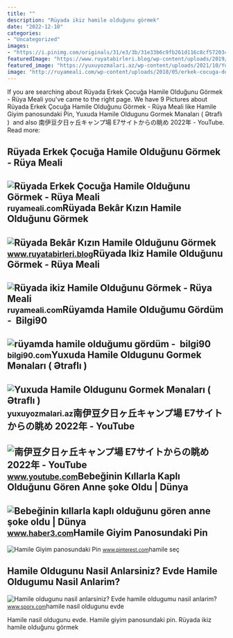 ```yaml
---
title: ""
description: "Rüyada ikiz hamile olduğunu görmek"
date: "2022-12-10"
categories:
- "Uncategorized"
images:
- "https://i.pinimg.com/originals/31/e3/3b/31e33b6c9fb261d116c8cf57203436df.jpg"
featuredImage: "https://www.ruyatabirleri.blog/wp-content/uploads/2019/10/ruyada-bekar-kizin-hamile-oldugunu-gormek.jpg"
featured_image: "https://yuxuyozmalari.az/wp-content/uploads/2021/10/Yuxuda-hamile-oldugunu-gormek--780x350.jpg"
image: "http://ruyameali.com/wp-content/uploads/2018/05/erkek-cocuga-dokuz-aylik-hamile-oldugunu-gormek.jpg"
---
```


If you are searching about Rüyada Erkek Çocuğa Hamile Olduğunu Görmek - Rüya Meali you've came to the right page. We have 9 Pictures about Rüyada Erkek Çocuğa Hamile Olduğunu Görmek - Rüya Meali like Hamile Giyim panosundaki Pin, Yuxuda Hamile Oldugunu Gormek Mənaları ( Ətraflı ) ︎ and also 南伊豆夕日ヶ丘キャンプ場 E7サイトからの眺め 2022年 - YouTube. Read more:

Rüyada Erkek Çocuğa Hamile Olduğunu Görmek - Rüya Meali
-------------------------------------------------------

 ![Rüyada Erkek Çocuğa Hamile Olduğunu Görmek - Rüya Meali](http://ruyameali.com/wp-content/uploads/2018/05/erkek-cocuga-dokuz-aylik-hamile-oldugunu-gormek.jpg) <small>ruyameali.com</small>Rüyada Bekâr Kızın Hamile Olduğunu Görmek
-----------------------------------------

 ![Rüyada Bekâr Kızın Hamile Olduğunu Görmek](https://www.ruyatabirleri.blog/wp-content/uploads/2019/10/ruyada-bekar-kizin-hamile-oldugunu-gormek.jpg) <small>www.ruyatabirleri.blog</small>Rüyada Ikiz Hamile Olduğunu Görmek - Rüya Meali
-----------------------------------------------

 ![Rüyada ikiz Hamile Olduğunu Görmek - Rüya Meali](http://ruyameali.com/wp-content/uploads/2019/03/karninda-ikiz-hamile-oldugunu-gormek-1140x641.jpg) <small>ruyameali.com</small>Rüyamda Hamile Olduğumu Gördüm - ️ Bilgi90
------------------------------------------

 ![rüyamda hamile olduğumu gördüm - ️ bilgi90](https://www.diyadinnet.com/d/ruya/ruyada-hamile-oldugunu-gormek-ne-anlama-gelir-5088.jpg) <small>bilgi90.com</small>Yuxuda Hamile Oldugunu Gormek Mənaları ( Ətraflı ) ︎
----------------------------------------------------

 ![Yuxuda Hamile Oldugunu Gormek Mənaları ( Ətraflı ) ︎](https://yuxuyozmalari.az/wp-content/uploads/2021/10/Yuxuda-hamile-oldugunu-gormek--780x350.jpg) <small>yuxuyozmalari.az</small>南伊豆夕日ヶ丘キャンプ場 E7サイトからの眺め 2022年 - YouTube
---------------------------------------

 ![南伊豆夕日ヶ丘キャンプ場 E7サイトからの眺め 2022年 - YouTube](https://i.ytimg.com/vi/fCK2x4PEN38/maxresdefault.jpg?sqp=-oaymwEmCIAKENAF8quKqQMa8AEB-AH-CYAC0AWKAgwIABABGFMgXChlMA8=&rs=AOn4CLC396z-9U6MhIawB-cmI8w3sFEZVQ) <small>www.youtube.com</small>Bebeğinin Kıllarla Kaplı Olduğunu Gören Anne şoke Oldu | Dünya
--------------------------------------------------------------

 ![Bebeğinin kıllarla kaplı olduğunu gören anne şoke oldu | Dünya](https://i.haber3.com/storage/files/images/2021/12/03/bebeginin-killarla-kapli-oldugunu-g-PlOw.jpg) <small>www.haber3.com</small>Hamile Giyim Panosundaki Pin
----------------------------

 ![Hamile Giyim panosundaki Pin](https://i.pinimg.com/originals/31/e3/3b/31e33b6c9fb261d116c8cf57203436df.jpg) <small>www.pinterest.com</small>hamile seç

Hamile Oldugunu Nasil Anlarsiniz? Evde Hamile Oldugumu Nasil Anlarim?
---------------------------------------------------------------------

 ![Hamile oldugunu nasil anlarsiniz? Evde hamile oldugumu nasil anlarim?](https://cdn.sporx.com/img/59/2020/1577628455666-hamis.png) <small>www.sporx.com</small>hamile nasil oldugunu evde

Hamile nasil oldugunu evde. Hamile giyim panosundaki pin. Rüyada ikiz hamile olduğunu görmek

